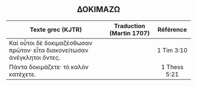 <h2 align="center">ΔΟΚΙΜΑΖΩ</h2>

|Texte grec (KJTR)|Traduction (Martin 1707)|Référence|
|-----|-----|:---:
Καὶ οὗτοι δὲ δοκιμαζέσθωσαν πρῶτον· εἶτα διακονείτωσαν ἀνέγκλητοι ὄντες.||1 Tim 3:10|
Πάντα δοκιμάζετε· τὸ καλὸν κατέχετε.||1 Thess 5:21|
